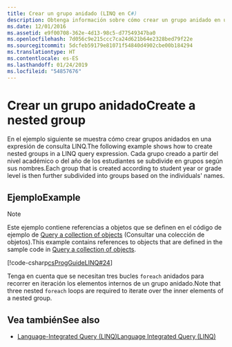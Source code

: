```yaml
---
title: Crear un grupo anidado (LINQ en C#)
description: Obtenga información sobre cómo crear un grupo anidado en una expresión de consulta LINQ en C#.
ms.date: 12/01/2016
ms.assetid: e9f00708-362e-4d13-98c5-d77549347ba0
ms.openlocfilehash: 7d056c9e215ccc7ca24d621b64e2328bed79f22e
ms.sourcegitcommit: 5dcfeb59179e81071f54840d4902cbe00b184294
ms.translationtype: HT
ms.contentlocale: es-ES
ms.lasthandoff: 01/24/2019
ms.locfileid: "54857676"
---
```

# <a name="create-a-nested-group"></a><span data-ttu-id="5f24d-103">Crear un grupo anidado</span><span class="sxs-lookup"><span data-stu-id="5f24d-103">Create a nested group</span></span>

<span data-ttu-id="5f24d-104">En el ejemplo siguiente se muestra cómo crear grupos anidados en una expresión de consulta LINQ.</span><span class="sxs-lookup"><span data-stu-id="5f24d-104">The following example shows how to create nested groups in a LINQ query expression.</span></span> <span data-ttu-id="5f24d-105">Cada grupo creado a partir del nivel académico o del año de los estudiantes se subdivide en grupos según sus nombres.</span><span class="sxs-lookup"><span data-stu-id="5f24d-105">Each group that is created according to student year or grade level is then further subdivided into groups based on the individuals' names.</span></span>

## <a name="example"></a><span data-ttu-id="5f24d-106">Ejemplo</span><span class="sxs-lookup"><span data-stu-id="5f24d-106">Example</span></span>

> [!NOTE]
> <span data-ttu-id="5f24d-107">Este ejemplo contiene referencias a objetos que se definen en el código de ejemplo de [Query a collection of objects](query-a-collection-of-objects.md) (Consultar una colección de objetos).</span><span class="sxs-lookup"><span data-stu-id="5f24d-107">This example contains references to objects that are defined in the sample code in [Query a collection of objects](query-a-collection-of-objects.md).</span></span>

[!code-csharp[csProgGuideLINQ#24](~/samples/snippets/csharp/concepts/linq/how-to-create-a-nested-group_1.cs)]

<span data-ttu-id="5f24d-108">Tenga en cuenta que se necesitan tres bucles `foreach` anidados para recorrer en iteración los elementos internos de un grupo anidado.</span><span class="sxs-lookup"><span data-stu-id="5f24d-108">Note that three nested `foreach` loops are required to iterate over the inner elements of a nested group.</span></span>

## <a name="see-also"></a><span data-ttu-id="5f24d-109">Vea también</span><span class="sxs-lookup"><span data-stu-id="5f24d-109">See also</span></span>

- [<span data-ttu-id="5f24d-110">Language-Integrated Query (LINQ)</span><span class="sxs-lookup"><span data-stu-id="5f24d-110">Language Integrated Query (LINQ)</span></span>](index.md)
